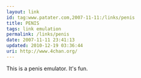 ```yaml
---
layout: link
id: tag:www.patater.com,2007-11-11:/links/penis
title: PENIS
tags: link emulation
permalink: /links/penis
date: 2007-11-11 23:41:13
updated: 2010-12-19 03:36:44
uri: http://www.4chan.org/
---
```

This is a penis emulator. It's fun.
